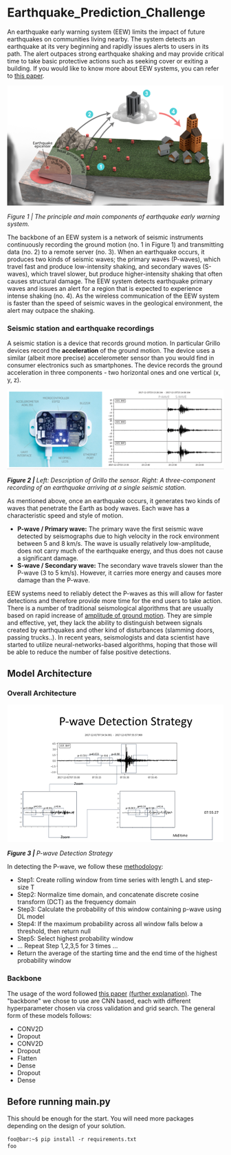 # Earthquake_Prediction_Challenge

An earthquake early warning system (EEW) limits the impact of future earthquakes on communities living nearby. The system detects an earthquake at its very beginning and rapidly issues alerts to users in its path. The alert outpaces strong earthquake shaking and may provide critical time to take basic protective actions such as seeking cover or exiting a building. If you would like to know more about EEW systems, you can refer to [this paper](https://www.researchgate.net/publication/330744338_Earthquake_Early_Warning_Advances_Scientific_Challenges_and_Societal_Needs).

!["Earthquake Early Warning System"](./figure/fig1.png)

*Figure 1 | The principle and main components of earthquake early warning system.*

The backbone of an EEW system is a network of seismic instruments continuously recording the ground motion (no. 1 in Figure 1) and transmitting data (no. 2) to a remote server (no. 3). When an earthquake occurs, it produces two kinds of seismic waves; the primary waves (P-waves), which travel fast and produce low-intensity shaking, and secondary waves (S-waves), which travel slower, but produce higher-intensity shaking that often causes structural damage. The EEW system detects earthquake primary waves and issues an alert for a region that is expected to experience intense shaking (no. 4). As the wireless communication of the EEW system is faster than the speed of seismic waves in the geological environment, the alert may outpace the shaking.

### Seismic station and earthquake recordings

A seismic station is a device that records ground motion. In particular Grillo devices record the **acceleration** of the ground motion. The device uses a similar (albeit more precise) accelerometer sensor than you would find in consumer electronics such as smartphones. The device records the ground acceleration in three components - two horizontal ones and one vertical (x, y, z).

!["Untitled"](./figure/fig2.png)

***Figure 2 |** Left: Description of Grillo the sensor. Right: A three-component recording of an earthquake arriving at a single seismic station.*

As mentioned above, once an earthquake occurs, it generates two kinds of waves that penetrate the Earth as body waves. Each wave has a characteristic speed and style of motion.

- **P-wave / Primary wave:** The primary wave the first seismic wave detected by seismographs due to high velocity in the rock environment between 5 and 8 km/s. The wave is usually relatively low-amplitude, does not carry much of the earthquake energy, and thus does not cause a significant damage.
- **S-wave / Secondary wave:** The secondary wave travels slower than the P-wave (3 to 5 km/s). However, it carries more energy and causes more damage than the P-wave.

EEW systems need to reliably detect the P-waves as this will allow for faster detections and therefore provide more time for the end users to take action. There is a number of traditional seismological algorithms that are usually based on rapid increase of [amplitude of ground motion](https://www.esgsolutions.com/technical-resources/microseismic-knowledgebase/event-detection-and-triggering). They are simple and effective, yet, they lack the ability to distinguish between signals created by earthquakes and other kind of disturbances (slamming doors, passing trucks..). In recent years, seismologists and data scientist have started to utilize neural-networks-based algorithms, hoping that those will be able to reduce the number of false positive detections.

## Model Architecture
### Overall Architecture
!["picking strategy"](./figure/picking_strategy_new.png)

***Figure 3 |** P-wave Detection Strategy*

In detecting the P-wave, we follow these [methodology](https://www.sciencedirect.com/science/article/pii/S2405844021027080):

- Step1: Create rolling window from time series with length L and step-size T
- Step2: Normalize time domain, and concatenate discrete cosine transform (DCT) as the frequency domain 
- Step3: Calculate the probability of this window containing p-wave using DL model
- Step4: If the maximum probability across all window falls below a threshold, then return null
- Step5: Select highest probability window
- ... Repeat Step 1,2,3,5 for 3 times ...
- Return the average of the starting time and the end time of the highest probability window

### Backbone

The usage of the word followed [this paper](https://arxiv.org/pdf/1904.01169.pdf) [(further explanation)](https://stackoverflow.com/questions/59868132/what-does-backbone-mean-in-a-neural-network#:~:text=CNNs%20are%20used%20for%20extracting,and%20datasets%20such%20as%20ImageNet.). The "backbone" we chose to use are CNN based, each with different hyperparameter chosen via cross validation and grid search. The general form of these models follows:

- CONV2D
- Dropout
- CONV2D
- Dropout
- Flatten
- Dense
- Dropout
- Dense


## Before running main.py
This should be enough for the start. You will need more packages depending on the design of your solution.
```console
foo@bar:~$ pip install -r requirements.txt
foo
```

